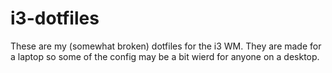 # i3-dotfiles

These are my (somewhat broken) dotfiles for the i3 WM. They are made for a laptop so some of the config may be a bit wierd for anyone on a desktop.
